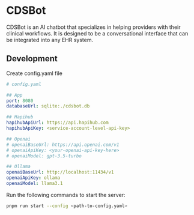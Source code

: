 # CDSBot

CDSBot is an AI chatbot that specializes in helping providers with their clinical workflows.
It is designed to be a conversational interface that can be integrated into any EHR system.

## Development

Create config.yaml file

```yaml
# config.yaml

## App
port: 8080
databaseUrl: sqlite:./cdsbot.db

## Hapihub
hapihubApiUrl: https://api.hapihub.com
hapihubApiKey: <service-account-level-api-key>

## Openai
# openaiBaseUrl: https://api.openai.com/v1
# openaiApiKey: <your-openai-api-key-here>
# openaiModel: gpt-3.5-turbo

## Ollama
openaiBaseUrl: http://localhost:11434/v1
openaiApiKey: ollama
openaiModel: llama3.1
```

Run the following commands to start the server:

```bash
pnpm run start --config <path-to-config.yaml>
```
